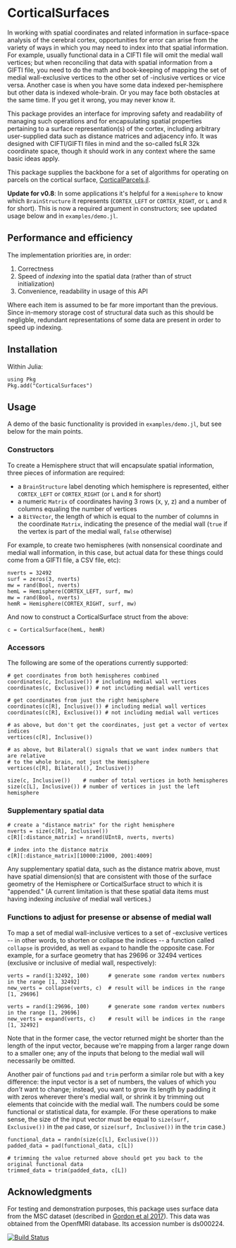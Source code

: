 # CorticalSurfaces
In working with spatial coordinates and related information in surface-space analysis of the cerebral cortex, opportunities for error can arise from the variety of ways in which you may need to index into that spatial information. For example, usually functional data in a CIFTI file will omit the medial wall vertices; but when reconciling that data with spatial information from a GIFTI file, you need to do the math and book-keeping of mapping the set of medial wall-exclusive vertices to the other set of -inclusive vertices or vice versa. Another case is when you have some data indexed per-hemisphere but other data is indexed whole-brain. Or you may face both obstacles at the same time. If you get it wrong, you may never know it.

This package provides an interface for improving safety and readability of managing such operations and for encapsulating spatial properties pertaining to a surface representation(s) of the cortex, including arbitrary user-supplied data such as distance matrices and adjacency info. It was designed with CIFTI/GIFTI files in mind and the so-called fsLR 32k coordinate space, though it should work in any context where the same basic ideas apply.

This package supplies the backbone for a set of algorithms for operating on parcels on the cortical surface, [CorticalParcels.jl](https://github.com/myersm0/CorticalParcels.jl).

**Update for v0.8**: In some applications it's helpful for a `Hemisphere` to know which `BrainStructure` it represents (`CORTEX_LEFT` or `CORTEX_RIGHT`, or `L` and `R` for short). This is now a required argument in constructors; see updated usage below and in `examples/demo.jl`.

## Performance and efficiency
The implementation priorities are, in order:
1. Correctness
2. Speed of *indexing* into the spatial data (rather than of struct initialization)
3. Convenience, readability in usage of this API

Where each item is assumed to be far more important than the previous. Since in-memory storage cost of structural data such as this should be negligble, redundant representations of some data are present in order to speed up indexing.

## Installation
Within Julia:
```
using Pkg
Pkg.add("CorticalSurfaces")
```

## Usage
A demo of the basic functionality is provided in `examples/demo.jl`, but see below for the main points.

### Constructors
To create a Hemisphere struct that will encapsulate spatial information, three pieces of information are required: 
- a `BrainStructure` label denoting which hemisphere is represented, either `CORTEX_LEFT` or `CORTEX_RIGHT` (or `L` and `R` for short)
- a numeric `Matrix` of coordinates having 3 rows (x, y, z) and a number of columns equaling the number of vertices
- a `BitVector`, the length of which is equal to the number of columns in the coordinate `Matrix`, indicating the presence of the medial wall (`true` if the vertex is part of the medial wall, `false` otherwise)

For example, to create two hemispheres (with nonsensical coordinate and medial wall information, in this case, but actual data for these things could come from a GIFTI file, a CSV file, etc): 
```
nverts = 32492
surf = zeros(3, nverts)
mw = rand(Bool, nverts)
hemL = Hemisphere(CORTEX_LEFT, surf, mw)
mw = rand(Bool, nverts)
hemR = Hemisphere(CORTEX_RIGHT, surf, mw)
```

And now to construct a CorticalSurface struct from the above:
```
c = CorticalSurface(hemL, hemR)
```

### Accessors
The following are some of the operations currently supported:
```
# get coordinates from both hemispheres combined
coordinates(c, Inclusive()) # including medial wall vertices
coordinates(c, Exclusive()) # not including medial wall vertices

# get coordinates from just the right hemisphere
coordinates(c[R], Inclusive()) # including medial wall vertices
coordinates(c[R], Exclusive()) # not including medial wall vertices

# as above, but don't get the coordinates, just get a vector of vertex indices
vertices(c[R], Inclusive())

# as above, but Bilateral() signals that we want index numbers that are relative
# to the whole brain, not just the Hemisphere
vertices(c[R], Bilateral(), Inclusive())

size(c, Inclusive())    # number of total vertices in both hemispheres
size(c[L], Inclusive()) # number of vertices in just the left hemisphere
```

### Supplementary spatial data
```
# create a "distance matrix" for the right hemisphere
nverts = size(c[R], Inclusive())
c[R][:distance_matrix] = nrand(UInt8, nverts, nverts)

# index into the distance matrix
c[R][:distance_matrix][10000:21000, 2001:4009]
```
Any supplementary spatial data, such as the distance matrix above, must have spatial dimension(s) that are consistent with those of the surface geometry of the Hemisphere or CorticalSurface struct to which it is "appended." (A current limitation is that these spatial data items must having indexing *inclusive* of medial wall vertices.)

### Functions to adjust for presense or absense of medial wall
To map a set of medial wall-inclusive vertices to a set of -exclusive vertices -- in other words, to shorten or collapse the indices -- a function called `collapse` is provided, as well as `expand` to handle the opposite case. For example, for a surface geometry that has 29696 or 32494 vertices (exclusive or inclusive of medial wall, respectively):
```
verts = rand(1:32492, 100)      # generate some random vertex numbers in the range [1, 32492]
new_verts = collapse(verts, c)  # result will be indices in the range [1, 29696]

verts = rand(1:29696, 100)      # generate some random vertex numbers in the range [1, 29696]
new_verts = expand(verts, c)    # result will be indices in the range [1, 32492]
```
Note that in the former case, the vector returned might be shorter than the length of the input vector, because we're mapping from a larger range down to a smaller one; any of the inputs that belong to the medial wall will necessarily be omitted.

Another pair of functions `pad` and `trim` perform a similar role but with a key difference: the input vector is a set of numbers, the values of which you *don't* want to change; instead, you want to grow its length by padding it with zeros wherever there's medial wall, or shrink it by trimming out elements that coincide with the medial wall. The numbers could be some functional or statistical data, for example. (For these operations to make sense, the size of the input vector must be equal to `size(surf, Exclusive())` in the `pad` case, or `size(surf, Inclusive())` in the `trim` case.)
```
functional_data = randn(size(c[L], Exclusive()))
padded_data = pad(functional_data, c[L])

# trimming the value returned above should get you back to the original functional data
trimmed_data = trim(padded_data, c[L])
```

## Acknowledgments
For testing and demonstration purposes, this package uses surface data from the MSC dataset (described in [Gordon et al 2017](https://www.cell.com/neuron/fulltext/S0896-6273(17)30613-X)). This data was obtained from the OpenfMRI database. Its accession number is ds000224.

[![Build Status](https://github.com/myersm0/CorticalSurfaces.jl/actions/workflows/CI.yml/badge.svg?branch=main)](https://github.com/myersm0/CorticalSurfaces.jl/actions/workflows/CI.yml?query=branch%3Amain)
